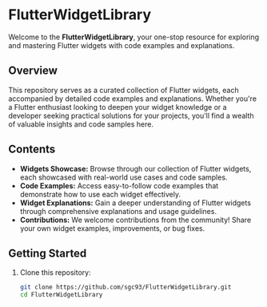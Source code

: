 # FlutterWidgetLibrary

Welcome to the **FlutterWidgetLibrary**, your one-stop resource for exploring and mastering Flutter widgets with code examples and explanations.

## Overview

This repository serves as a curated collection of Flutter widgets, each accompanied by detailed code examples and explanations. Whether you're a Flutter enthusiast looking to deepen your widget knowledge or a developer seeking practical solutions for your projects, you'll find a wealth of valuable insights and code samples here.

## Contents

- **Widgets Showcase:** Browse through our collection of Flutter widgets, each showcased with real-world use cases and code samples.
- **Code Examples:** Access easy-to-follow code examples that demonstrate how to use each widget effectively.
- **Widget Explanations:** Gain a deeper understanding of Flutter widgets through comprehensive explanations and usage guidelines.
- **Contributions:** We welcome contributions from the community! Share your own widget examples, improvements, or bug fixes.

## Getting Started

1. Clone this repository:

   ```bash
   git clone https://github.com/sgc93/FlutterWidgetLibrary.git
   cd FlutterWidgetLibrary
   ```
